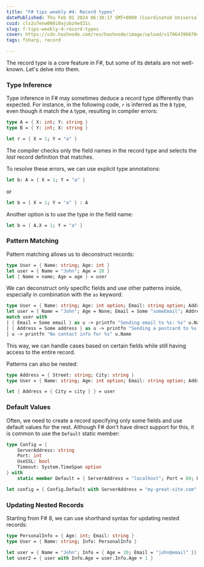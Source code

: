 ```yaml
---
title: "F# tips weekly #4: Record types"
datePublished: Thu Feb 01 2024 06:30:17 GMT+0000 (Coordinated Universal Time)
cuid: cls2u7enw000i0ajubz4ed31c
slug: f-tips-weekly-4-record-types
cover: https://cdn.hashnode.com/res/hashnode/image/upload/v1706439667048/1f39d2b3-1047-46e8-aa61-02014bc6a70f.jpeg
tags: fsharp, record

---
```


The record type is a core feature in F#, but some of its details are not well-known. Let's delve into them.

### Type Inference

Type inference in F# may sometimes deduce a record type differently than expected. For instance, in the following code, `r` is inferred as the `B` type, even though it match the `A` type, resulting in compiler errors:

```fsharp
type A = { X: int; Y: string }
type B = { Y: int; X: string }

let r = { X = 1; Y = "a" }
```

The compiler checks only the field names in the record type and selects the *last* record definition that matches.

To resolve these errors, we can use explicit type annotations:

```fsharp
let b: A = { X = 1; Y = "a" }
```

or

```fsharp
let b = { X = 1; Y = "a" } : A
```

Another option is to use the type in the field name:

```fsharp
let b = { A.X = 1; Y = "a" }
```

### Pattern Matching

Pattern matching allows us to deconstruct records:

```fsharp
type User = { Name: string; Age: int }
let user = { Name = "John"; Age = 20 }
let { Name = name; Age = age } = user
```

We can deconstruct only specific fields and use other patterns inside, especially in combination with the `as` keyword:

```fsharp
type User = { Name: string; Age: int option; Email: string option; Address: string option }
let user = { Name = "John"; Age = None; Email = Some "someEmail"; Address = None }
match user with
| { Email = Some email } as u -> printfn "Sending email to %s: %s" u.Name email
| { Address = Some address } as u -> printfn "Sending a postcard to %s: %s" u.Name address
| u -> printfn "No contact info for %s" u.Name
```

This way, we can handle cases based on certain fields while still having access to the entire record.

Patterns can also be nested:

```fsharp
type Address = { Street: string; City: string }
type User = { Name: string; Age: int option; Email: string option; Address: Address option }

let { Address = { City = city } } = user
```

### Default Values

Often, we need to create a record specifying only some fields and use default values for the rest. Although F# don't have direct support for this, it is common to use the `Default` static member:

```fsharp
type Config = {
    ServerAddress: string
    Port: int
    UseSSL: bool
    Timeout: System.TimeSpan option
} with
    static member Default = { ServerAddress = "localhost"; Port = 80; UseSSL = false; Timeout = None }

let config = { Config.Default with ServerAddress = "my-great-site.com" }
```

### Updating Nested Records

Starting from F# 8, we can use shorthand syntax for updating nested records:

```fsharp
type PersonalInfo = { Age: int; Email: string }
type User = { Name: string; Info: PersonalInfo }

let user = { Name = "John"; Info = { Age = 20; Email = "john@email" }}
let user2 = { user with Info.Age = user.Info.Age + 1 }
```